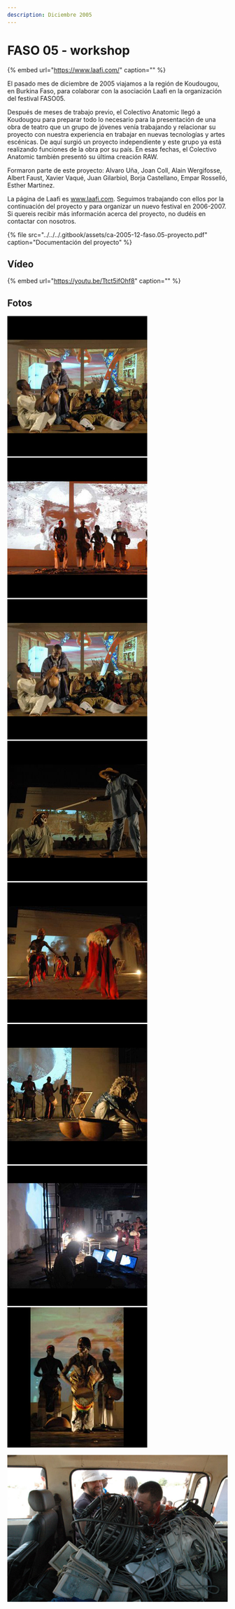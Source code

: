 ```yaml
---
description: Diciembre 2005
---
```


# FASO 05 - workshop

{% embed url="https://www.laafi.com/" caption="" %}

El pasado mes de diciembre de 2005 viajamos a la región de Koudougou, en Burkina Faso, para colaborar con la asociación Laafi en la organización del festival FASO05.

Después de meses de trabajo previo, el Colectivo Anatomic llegó a Koudougou para preparar todo lo necesario para la presentación de una obra de teatro que un grupo de jóvenes venía trabajando y relacionar su proyecto con nuestra experiencia en trabajar en nuevas tecnologías y artes escénicas. De aquí surgió un proyecto independiente y este grupo ya está realizando funciones de la obra por su país. En esas fechas, el Colectivo Anatomic también presentó su última creación RAW.

Formaron parte de este proyecto: Alvaro Uña, Joan Coll, Alain Wergifosse, Albert Faust, Xavier Vaqué, Juan Gilarbiol, Borja Castellano, Empar Rosselló, Esther Martinez.

La página de Laafi es www.laafi.com. Seguimos trabajando con ellos por la continuación del proyecto y para organizar un nuevo festival en 2006-2007. Si quereis recibir más información acerca del proyecto, no dudéis en contactar con nosotros.

{% file src="../../../.gitbook/assets/ca-2005-12-faso.05-proyecto.pdf" caption="Documentación del proyecto" %}

## Vídeo

{% embed url="https://youtu.be/Ttct5ifOhf8" caption="" %}

## Fotos

![](../../../.gitbook/assets/ca-2005-12-faso-05-5-.jpg) ![](../../../.gitbook/assets/ca-2005-12-faso-05-4-.jpg) ![](../../../.gitbook/assets/ca-2005-12-faso-05-5-%20%281%29.jpg) ![](../../../.gitbook/assets/ca-2005-12-faso-05-6-.jpg) ![](../../../.gitbook/assets/ca-2005-12-faso-05-7-.jpg) ![](../../../.gitbook/assets/ca-2005-12-faso-05-8-.jpg) ![](../../../.gitbook/assets/ca-2005-12-faso-05-2-.jpg) ![](../../../.gitbook/assets/ca-2005-12-faso-05-1-.jpg)

![](../../../.gitbook/assets/ca-faso-05-h-5-.jpg)

